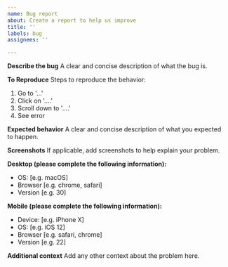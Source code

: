 ```yaml
---
name: Bug report
about: Create a report to help us improve
title: ''
labels: bug
assignees: ''

---
```


**Describe the bug**
A clear and concise description of what the bug is.

**To Reproduce**
Steps to reproduce the behavior:
1. Go to '...'
2. Click on '....'
3. Scroll down to '....'
4. See error

**Expected behavior**
A clear and concise description of what you expected to happen.

**Screenshots**
If applicable, add screenshots to help explain your problem.

**Desktop (please complete the following information):**
 - OS: [e.g. macOS]
 - Browser [e.g. chrome, safari]
 - Version [e.g. 30]

**Mobile (please complete the following information):**
 - Device: [e.g. iPhone X]
 - OS: [e.g. iOS 12]
 - Browser [e.g. safari, chrome]
 - Version [e.g. 22]

**Additional context**
Add any other context about the problem here.
